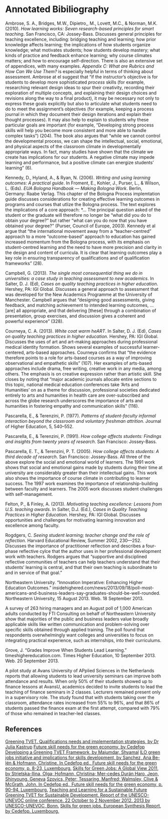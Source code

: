 
Annotated Bibiliography
=======================

Ambrose, S. A., Bridges, M.W., Dipietro,, M., Lovett, M.C., & Norman, M.K. (2010). *How learning works: Seven research-based principles for smart teaching*. San Francisco, CA: Jossey-Bass. Discusses general principles for teaching excellence, including: bridging teaching and learning; how prior knowledge affects learning; the implications of how students organize knowledge; what motivates students; how students develop mastery; what kinds of practice and feedback enhance learning; why course climates matters; and how to encourage self-direction. There is also an extensive set of appendices, with many examples. *Appendix C: What are Rubrics and How Can We Use Them?* is especially helpful in terms of thinking about assessment. Ambrose at el suggest that “if the instructor’s objective is for students to develop more sophisticated *process* skills (for example, researching relevant design ideas to spur their creativity, recording their exploration of multiple concepts, and explaining their design choices and revisions along the way to a final product), it may be necessary not only to express these goals explicitly but also to articulate what students need to do to meet the assignment’s objectives (for example, keeping a process journal in which they document their design iterations and explain their thought processes). It may also help to explain to students why these particular goals are important (for example, “Developing strong process skills will help you become more consistent and more able to handle complex tasks”) (204). The book also argues that “while we cannot control the developmental process, we can shape the intellectual, social, emotional, and physical aspects of the classroom climate in developmentally appropriate ways. In fact, many studies have shown that the climate we create has implications for our students. A negative climate may impede learning and performance, but a positive climate can energize students’ learning” (6).

Kennedy, D., Hyland, A., & Ryan, N. (2006). *Writing and using learning outcomes: A practical guide*. In Froment, E., Kohler, J., Purser, L., & Wilson, L. (Eds). *EUA Bologna Handbook — Making Bologna Work*. Berlin, Germany: Raabe Verlag. This chapter of the Bologna Process implemtation guide discusses considerations for creating effective learning outcomes in programs and courses that utlize the Bologna process. The text explores the implications of a core approach: *… The principal question asked of the student or the graduate will therefore no longer be “what did you do to obtain your degree?” but rather “what can you do now that you have obtained your degree?” (Purser, Council of Europe, 2003). Kennedy et al argue that “the international movement away from a “teacher-centred” approach to a more “outcome-based” approach to education has gained increased momentum from the Bologna process, with its emphasis on student-centred learning and the need to have more precision and clarity in the design and content of curricula. It is clear that learning outcomes play a key role in ensuring transparency of qualifications and of qualification frameworks” (28).

Campbell, G. (2013). *The single most consequential thing we do in universities: a case study in teaching assessment to new academics*. In Salter, D. J. (Ed), *Cases on quality teaching practices in higher education*. Hershey, PA: IGI Global. Discusses a general approach to assessment that was developed for the New Academics Programme at the University of Manchester. Campbell argues that “designing good assessments, giving feedback, and matching achievement to intended learning outcomes, … [are] all appropriate, and that delivering [these] through a combination of presentation, group exercises, and discussion gives a coherent and powerful experience” (328).

Courneya, C. A. (2013). *White coat warm heART*. In Salter, D. J. (Ed), *Cases on quality teaching practices in higher education*. Hershey, PA: IGI Global. Discusses the uses of art and art-making approaches during professional medical identity formation. Shows several examples of successful learner-centered, arts-based approaches. Courneya confirms that “the evidence therefore points to a role for arts-based courses as a way of improving observational and empathetic skills” (107). Her examples of arts-based approaches include drama, free writing, creative work in any media, among others. The emphasis is on creative expression rather than artistic skill. She closes by noting that “major academic journals allocate entire sections to this topic, national medical education conferences take ‘Arts and Humanities’ on as a theme for discussion, professional societies dedicated entirely to arts and humanities in health care are over-subscribed and across the globe research underscores the importance of arts and humanities in fostering empathy and communication skills” (116).

Pascarella, E., & Terenzini, P. (1977). *Patterns of student-faculty informal interaction beyond the classroom and voluntary freshman attrition*. Journal of Higher Education, 5, 540–552.

Pascarella, E., & Terenzini, P. (1991). *How college affects students: Findings
and insights from twenty years of research*. San Francisco: Jossey-Bass.

Pascarella, E. T., & Terenzini, P. T. (2005). *How college affects students: A
third decade of research*. San Francisco: Jossey-Bass. All three of the above explore the social and emotional world of learners. The 1991 work shows that social and emotional gains made by students during their time at university are considerably greater than their intellectual gains. This work also shows the importance of course climate in contributing to learner success. The 1997 work examines the importance of relationship-building between faculty and learners. The 2005 work discusses student challenges with self-management.

Felton, P., & Finley, A. (2013). *Motivating teaching excellence: Lessons from U.S. teaching awards*. In Salter, D.J. (Ed.), *Cases in Quality Teaching Practices in Higher Education*. Hershey, PA: IGI Global. Discusses opportunities and challenges for motivating learning innovation and excellence among faculty.

Rogdgers, C. *Seeing student learning; teacher change and the role of reflection.* Harvard Educational Review, Summer 2002, 230—252. Discusses the importance of practitioner reflection and describes a four-phase reflective cylce that the author uses in her professional development work with teachers. Rodgers argues that “supportive and disciplined reflective communities of teachers can help teachers understand that their students’ learning is central, and that their own teaching is subordinate to and in service of that goal.”

Northeastern University. “Innovation Imperative: Enhancing Higher Education Outcomes.” insidehighered.com/news/2013/09/18/poll-most-americans-and-business-leaders-say-graduates-should-be-well-rounded. Northeastern University, 15 August 2013. Web. 18 September 2013. 

A survey of 263 hiring managers and an August poll of 1,000 American adults conducted by FTI Consulting on behalf of Northeastern University show that majorities of the public and business leaders value broadly applicable skills like written communication and problem-solving over specific skills obtained through applied training. The poll found that respondents overwhelmingly want colleges and universities to focus on integrating practical experience, such as internships, into their curriculums.

Grove, J. “Grades Improve When Students Lead Learning.” timeshighereducation.com. Times Higher Education, 10 September 2013. Web. 20 September 2013. 

A pilot study at Avans University of APplied Sciences in the Netherlands reports that allowing students to lead university seminars can improve both attendance and results. When only 50% of their students showed up to finance lessons at AvansU, academics decided to invite students to lead the teaching of finance seminars in 2 classes. Lecturers remained present only in a supervisory role. The study found that with students taking over the classroom, attendance rates increased from 55% to 96%, and that 86% of students passed the finance exam at the first attempt, compared with 79% of those who remained in teacher-led classes.

## References

[Greening TVET. Qualifications needs and implementation strategies, by Dr Julia Kastrup](http://www.unevoc.unesco.org/fileadmin/up/background_greening_tvet_nov_2013.pdf)
[Future skill needs for the green economy, by Cedefop](http://www.cedefop.europa.eu/EN/Files/5501_en.pdf)
[Developing a Greening TVET Framework, by Majumdar, Shyamal](http://www.unevoc.unesco.org/fileadmin/user_upload/docs/Greening_TVET_Framework-Bonn-Final_Draft.pdf)
[ILO green jobs initiative and implications for skills development, by Sanchez, Ana Be-lén & Hofmann, Christine. In Cedefop ed., Future skill needs for the green economy, p. 8-23, Luxembourg.](http://www.ilo.org/global/publications/books/WCMS_159585/lang--en/index.htm)
[Skills for Green Jobs: A Global View 2011, by Strietska-Ilina, Olga; Hofmann, Christina; Mer-cedes Durán Haro, Jeon, Shinyoung. Geneva](http://www.cedefop.europa.eu/EN/Files/5501_en.pdf)
[Szovics, Peter; Tessaring, Manfred; Walmsley, Clive &amp; McGrath, John. In Cedefop ed., Future skill needs for the green economy, p. 90-94. Luxembourg.](http://www.unesco.org/education/tlsf/)
[Teaching and Learning for a Sustainable Future](http://unesco.org/education/tlsf/)
[Greening TVET for Sustainable Development. Report of the UNESCO-UNEVOC online conference. 22 October to 2 November 2012. 2013 by UNESCO-UNEVOC, Bonn.](http://www.unevoc.unesco.org/fileadmin/user_upload/docs/e-Forum_Synthesis_report_Greening_TVET.pdf)
[Skills for green jobs. European Synthesis Report, by Cedefop. Luxembourg.](http://www.cedefop.europa.eu/EN/Files/3057_en.pdf")

